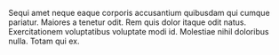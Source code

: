 Sequi amet neque eaque corporis accusantium quibusdam qui cumque pariatur. Maiores a tenetur odit. Rem quis dolor itaque odit natus. Exercitationem voluptatibus voluptate modi id. Molestiae nihil doloribus nulla. Totam qui ex.